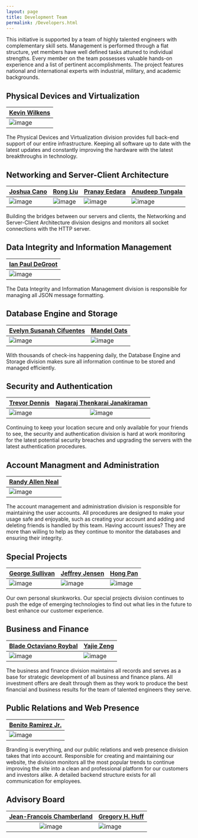```yaml
---
layout: page
title: Development Team
permalink: /Developers.html
---
```


This initiative is supported by a team of highly talented engineers with complementary skill sets.
Management is performed through a flat structure, yet members have well defined tasks attuned to individual strengths.
Every member on the team possesses valuable hands-on experience and a list of pertinent accomplishments.
The project features national and international experts with industrial, military, and academic backgrounds.

## Physical Devices and Virtualization

[Kevin Wilkens](https://github.com/kevinwilkens22) |
--- |
![image](http://i.imgur.com/bzVR84G.jpg) |

The Physical Devices and Virtualization division provides full back-end support of our entire infrastructure. Keeping all software up to date with the latest updates and constantly improving the hardware with the latest breakthroughs in technology.

## Networking and Server-Client Architecture

[Joshua Cano](https://github.com/jacano23) | [Rong Liu](https://github.com/liur180855) | [Pranay Eedara](https://github.com/epranaykumar) | [Anudeep Tungala](https://github.com/nranudeep1990)  
--- | --- | --- | ---
![image](http://i.imgur.com/xghCcCi.jpg) | ![image](http://i.imgur.com/JPeIAOx.jpg) | ![image](http://i.imgur.com/HUdLpn3.jpg) | ![image](http://i.imgur.com/kRRKrSK.jpg) |

Building the bridges between our servers and clients, the Networking and Server-Client Architecture division designs and monitors all socket connections with the HTTP server.

## Data Integrity and Information Management

[Ian Paul DeGroot](https://github.com/iandegroot) |
--- |
![image](http://i.imgur.com/qvX4mgk.jpg) |

The Data Integrity and Information Management division is responsible for managing all JSON message formatting. 

## Database Engine and Storage

[Evelyn Susanah Cifuentes](https://github.com/cifuentesevelyn) | [Mandel Oats](https://github.com/mandeloats) |
--- | --- |
![image](http://i.imgur.com/Evg5ZOL.jpg) | ![image](http://i.imgur.com/IVBV1xo.jpg) |

With thousands of check-ins happening daily, the Database Engine and Storage division makes sure all information continue to be stored and managed efficiently.

## Security and Authentication 

[Trevor Dennis](https://github.com/td08) | [Nagaraj Thenkarai Janakiraman](https://github.com/tjnagaraj) |
--- |:---:|
![image](http://i.imgur.com/M98oJKW.jpg) | ![image](http://i.imgur.com/gJ0Ltnk.jpg) |

Continuing to keep your location secure and only available for your friends to see, the security and authentication division is hard at work monitoring for the latest potential security breaches and upgrading the servers with the latest authentication procedures. 

## Account Managment and Administration

[Randy Allen Neal](https://github.com/gmnealusn) |
--- |
![image](http://i.imgur.com/7Bc1z6K.jpg) |

The account management and administration division is responsible for maintaining the user accounts. All procedures are designed to make your usage safe and enjoyable,  such as creating your account and adding and deleting friends is handled by this team. Having account issues? They are more than willing to help as they continue to monitor the databases and ensuring their integrity.

## Special Projects

[George Sullivan](https://github.com/I-Love-Github) | [Jeffrey Jensen](https://github.com/happycamper) | [Hong Pan](https://github.com/hongpan0507) |
--- | --- | --- |
![image](http://i.imgur.com/08ZCp5T.jpg) | ![image](http://i.imgur.com/UpIqJps.png) | ![image](http://i.imgur.com/qQzqkhA.jpg) |

Our own personal skunkworks. Our special projects division continues to push the edge of emerging technologies to find out what lies in the future to best enhance our customer experience.

## Business and Finance

[Blade Octaviano Roybal](https://github.com/Bladeroybal) | [Yajie Zeng](https://github.com/yjzeng8833) |
--- | --- |
![image](http://i.imgur.com/9oavJNv.jpg) | ![image](http://i.imgur.com/mQ7Vr9E.jpg) |

The business and finance division maintains all records and serves as a base for strategic development of all business and finance plans. All investment offers are dealt through them as they work to produce the best financial and business results for the team of talented engineers they serve.

## Public Relations and Web Presence

[Benito Ramirez Jr.](https://github.com/BenitoRamirezJr) |
--- |
![image](http://i.imgur.com/Ek4A1uK.jpg) |

Branding is everything, and our public relations and web presence division takes that into account. Responsible for creating and maintaining our website, the division monitors all the most popular trends to continue improving the site into a clean and professional platform for our customers and investors alike. A detailed backend structure exists for all communication for employees.

## Advisory Board

[Jean-Francois Chamberland](https://github.com/chmbrlnd) | [Gregory H. Huff](https://github.com/ghuff) |
|:---:| --- |
![image](http://i.imgur.com/mT1cDNd.jpg) | ![image](http://i.imgur.com/eu0c0pw.jpg) |
